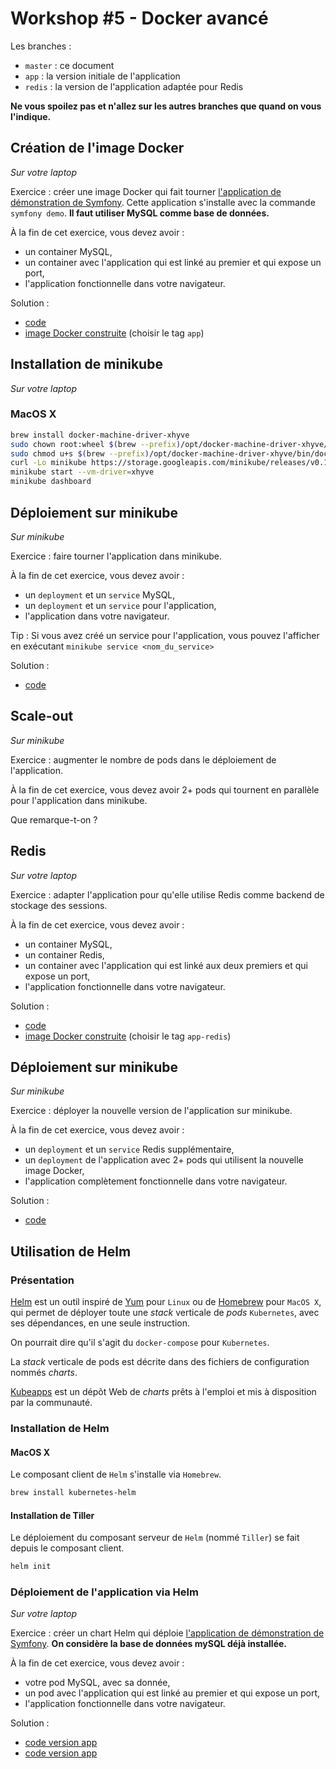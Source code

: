 # Workshop #5 - Docker avancé

Les branches :

* ``master`` : ce document
* ``app`` : la version initiale de l'application
* ``redis`` : la version de l'application adaptée pour Redis

**Ne vous spoilez pas et n'allez sur les autres branches que quand on vous l'indique.**

## Création de l'image Docker

_Sur votre laptop_

Exercice : créer une image Docker qui fait tourner [l'application de démonstration de Symfony](https://github.com/symfony/symfony-demo).
Cette application s'installe avec la commande ``symfony demo``. **Il faut utiliser MySQL comme base de données.**

À la fin de cet exercice, vous devez avoir :

* un container MySQL,
* un container avec l'application qui est linké au premier et qui expose un port,
* l'application fonctionnelle dans votre navigateur.

Solution :

* [code](https://github.com/theGarageBandOfIT/docker-workshop-advanced/tree/app/app)
* [image Docker construite](https://hub.docker.com/r/lpiot/workshop-docker-advanced/tags/) (choisir le tag ``app``)

## Installation de minikube

_Sur votre laptop_

### MacOS X

```bash
brew install docker-machine-driver-xhyve
sudo chown root:wheel $(brew --prefix)/opt/docker-machine-driver-xhyve/bin/docker-machine-driver-xhyve
sudo chmod u+s $(brew --prefix)/opt/docker-machine-driver-xhyve/bin/docker-machine-driver-xhyve
curl -Lo minikube https://storage.googleapis.com/minikube/releases/v0.11.0/minikube-darwin-amd64 && chmod +x minikube && sudo mv minikube /usr/local/bin/
minikube start --vm-driver=xhyve
minikube dashboard
```

## Déploiement sur minikube

_Sur minikube_

Exercice : faire tourner l'application dans minikube.

À la fin de cet exercice, vous devez avoir :

* un ``deployment`` et un ``service`` MySQL,
* un ``deployment`` et un ``service`` pour l'application,
* l'application dans votre navigateur.

Tip : Si vous avez créé un service pour l'application, vous pouvez l'afficher en exécutant ``minikube service <nom_du_service>``

Solution :

* [code](https://github.com/theGarageBandOfIT/docker-workshop-advanced/tree/app/k8s)

## Scale-out

_Sur minikube_

Exercice : augmenter le nombre de pods dans le déploiement de l'application.

À la fin de cet exercice, vous devez avoir 2+ pods qui tournent en parallèle pour l'application dans minikube.

Que remarque-t-on ?

## Redis

_Sur votre laptop_

Exercice : adapter l'application pour qu'elle utilise Redis comme backend de stockage des sessions.

À la fin de cet exercice, vous devez avoir :

* un container MySQL,
* un container Redis,
* un container avec l'application qui est linké aux deux premiers et qui expose un port,
* l'application fonctionnelle dans votre navigateur.

Solution :

* [code](https://github.com/theGarageBandOfIT/docker-workshop-advanced/tree/redis/app)
* [image Docker construite](https://hub.docker.com/r/lpiot/workshop-docker-advanced/tags/) (choisir le tag ``app-redis``)

## Déploiement sur minikube

_Sur minikube_

Exercice : déployer la nouvelle version de l'application sur minikube.

À la fin de cet exercice, vous devez avoir :

* un ``deployment`` et un ``service`` Redis supplémentaire,
* un ``deployment`` de l'application avec 2+ pods qui utilisent la nouvelle image Docker,
* l'application complètement fonctionnelle dans votre navigateur.

Solution :

* [code](https://github.com/theGarageBandOfIT/docker-workshop-advanced/tree/redis/k8s)

## Utilisation de Helm

### Présentation

[Helm](https://github.com/kubernetes/helm) est un outil inspiré de [Yum](https://doc.fedora-fr.org/wiki/YUM_:_Configuration_du_gestionnaire_de_paquets) pour `Linux` ou de [Homebrew](https://brew.sh/index_fr.html) pour `MacOS X`, qui permet de déployer toute une _stack_ verticale de _pods_ `Kubernetes`, avec ses dépendances, en une seule instruction.

On pourrait dire qu'il s'agit du `docker-compose` pour `Kubernetes`.

La _stack_ verticale de pods est décrite dans des fichiers de configuration nommés _charts_.

[Kubeapps](https://hub.kubeapps.com) est un dépôt Web de _charts_ prêts à l'emploi et mis à disposition par la communauté.

### Installation de Helm

#### MacOS X

Le composant client de `Helm` s'installe via `Homebrew`.

```bash
brew install kubernetes-helm
```

#### Installation de Tiller

Le déploiement du composant serveur de `Helm` (nommé `Tiller`) se fait depuis le composant client.

```bash
helm init
```

### Déploiement de l'application via Helm

_Sur votre laptop_

Exercice : créer un chart Helm qui déploie [l'application de démonstration de Symfony](https://github.com/symfony/symfony-demo).
**On considère la base de données mySQL déjà installée.**

À la fin de cet exercice, vous devez avoir :

* votre pod MySQL, avec sa donnée,
* un pod avec l'application qui est linké au premier et qui expose un port,
* l'application fonctionnelle dans votre navigateur.

Solution :

* [code version app](https://github.com/theGarageBandOfIT/docker-workshop-advanced/tree/app/charts)
* [code version app](https://github.com/theGarageBandOfIT/docker-workshop-advanced/tree/redis/charts)
